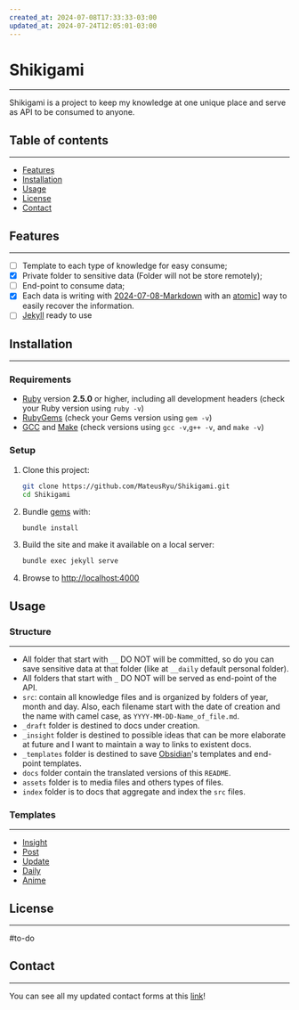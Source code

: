 ```yaml
---
created_at: 2024-07-08T17:33:33-03:00
updated_at: 2024-07-24T12:05:01-03:00
---
```

# Shikigami
---
Shikigami is a project to keep my knowledge at one unique place and serve as API to be consumed to anyone.

## Table of contents
---
- [Features](#features)
- [Installation](#installation)
- [Usage](#usage) 
- [License](#license) 
- [Contact](#contact)
## Features
---
- [ ] Template to each type of knowledge for easy consume;
- [x] Private folder to sensitive data (Folder will not be store remotely);
- [ ] End-point to consume data;
- [x] Each data is writing with [2024-07-08-Markdown](_draft/2024/07/2024-07-08-Markdown.md) with an [atomic](_insight/2024/07/2024-07-08-atomico.md)] way to easily recover the information.
- [ ] [Jekyll](https://jekyllrb.com/) ready to use
## Installation
---
### Requirements
- [Ruby](https://www.ruby-lang.org/en/downloads/) version **2.5.0** or higher, including all development headers (check your Ruby version using `ruby -v`)
- [RubyGems](https://rubygems.org/pages/download) (check your Gems version using `gem -v`)
- [GCC](https://gcc.gnu.org/install/) and [Make](https://www.gnu.org/software/make/) (check versions using `gcc -v`,`g++ -v`, and `make -v`)


### Setup
1. Clone this project:
	```sh
	git clone https://github.com/MateusRyu/Shikigami.git
	cd Shikigami
	```
2. Bundle [gems](https://jekyllrb.com/docs/ruby-101/#gems) with:
	```sh
	bundle install
	```
3. Build the site and make it available on a local server:
	```sh
    bundle exec jekyll serve
	```
4. Browse to [http://localhost:4000](http://localhost:4000/)
## Usage
### Structure
---
-  All folder that start with `__` DO NOT will be committed, so do you can save sensitive data at that folder (like at `__daily` default personal folder).
-  All folders that start with `_` DO NOT will be served as end-point of the API.
-  `src`: contain all knowledge files and is organized by folders of year, month and day. Also, each filename start with the date of creation and the name with camel case,  as `YYYY-MM-DD-Name_of_file.md`.
-  `_draft` folder is destined to docs under creation.
-  `_insight` folder is destined to possible ideas that can be more elaborate at future and I want to maintain a way to links to existent docs.
-  `_templates` folder is destined to save [Obsidian](sementes/2024/06/2024-06-30-Obsidian.md)'s templates and end-point templates.
- `docs` folder contain the translated versions of this `README`.
-  `assets` folder is to media files and others types of files.
- `index` folder is to docs that aggregate and index the `src` files. 

### Templates
___
- [Insight](_templates/Insight.md)
- [Post](_templates/Post.md)
- [Update](_templates/Update.md)
- [Daily](_templates/Daily.md)
- [Anime](_templates/Anime.md)

## License
---
#to-do 

## Contact
---
You can see all my updated contact forms at this [link](https://link.ryu.dev.br/)!